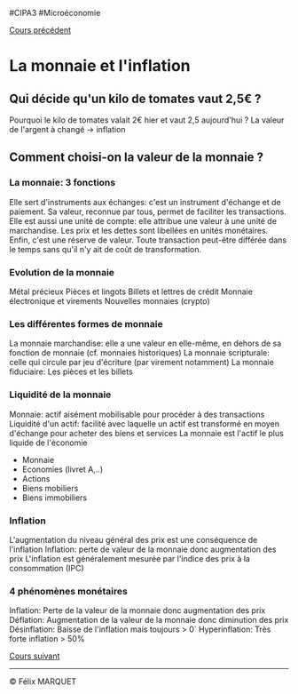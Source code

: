 #CIPA3 #Microéconomie

[Cours précédent](Microéconomie%20Cours%201.md)

# La monnaie et l'inflation
## Qui décide qu'un kilo de tomates vaut 2,5€ ?
Pourquoi le kilo de tomates valait 2€ hier et vaut 2,5 aujourd'hui ?
La valeur de l'argent à changé -> inflation
## Comment choisi-on la valeur de la monnaie ?
### La monnaie: 3 fonctions
Elle sert d'instruments aux échanges: c'est un instrument d'échange et de paiement. Sa valeur, reconnue par tous, permet de faciliter les transactions.
Elle est aussi une unité de compte: elle attribue une valeur à une unité de marchandise. Les prix et les dettes sont libellées en unités monétaires.
Enfin, c'est une réserve de valeur. Toute transaction peut-être différée dans le temps sans qu'il n'y ait de coût de transformation.
### Evolution de la monnaie
Métal précieux
Pièces et lingots
Billets et lettres de crédit
Monnaie électronique et virements
Nouvelles monnaies (crypto)
### Les différentes formes de monnaie
La monnaie marchandise: elle a une valeur en elle-même, en dehors de sa fonction de monnaie (cf. monnaies historiques)
La monnaie scripturale: celle qui circule par jeu d'écriture (par virement notamment)
La monnaie fiduciaire: Les pièces et les billets
### Liquidité de la monnaie
Monnaie: actif aisément mobilisable pour procéder à des transactions
Liquidité d'un actif: facilité avec laquelle un actif est transformé en moyen d'échange pour acheter des biens et services
La monnaie est l'actif le plus liquide de l'économie
- Monnaie
- Economies (livret A,..)
- Actions
- Biens mobiliers
- Biens immobiliers
### Inflation
L'augmentation du niveau général des prix est une conséquence de l'inflation
Inflation: perte de valeur de la monnaie donc augmentation des prix
L'inflation est généralement mesurée par l'indice des prix à la consommation (IPC)
### 4 phénomènes monétaires
Inflation: Perte de la valeur de la monnaie donc augmentation des prix
Déflation: Augmentation de la valeur de la monnaie donc diminution des prix
Désinflation: Baisse de l'inflation mais toujours > 0`
Hyperinflation: Très forte inflation > 50%

[Cours suivant](Microéconomie%20Cours%203.md)

---
&copy; Félix MARQUET